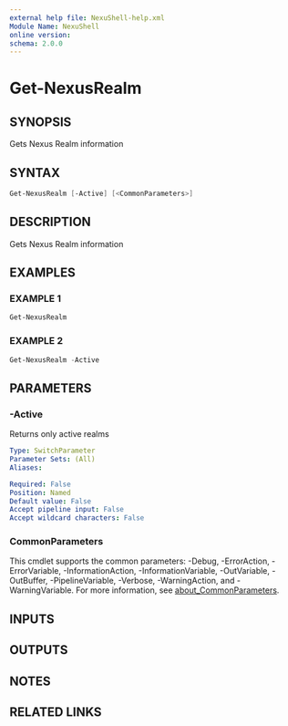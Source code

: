 ```yaml
---
external help file: NexuShell-help.xml
Module Name: NexuShell
online version:
schema: 2.0.0
---
```


# Get-NexusRealm

## SYNOPSIS

Gets Nexus Realm information

## SYNTAX

```powershell
Get-NexusRealm [-Active] [<CommonParameters>]
```

## DESCRIPTION

Gets Nexus Realm information

## EXAMPLES

### EXAMPLE 1

```powershell
Get-NexusRealm
```

### EXAMPLE 2

```powershell
Get-NexusRealm -Active
```

## PARAMETERS

### -Active

Returns only active realms

```yaml
Type: SwitchParameter
Parameter Sets: (All)
Aliases:

Required: False
Position: Named
Default value: False
Accept pipeline input: False
Accept wildcard characters: False
```

### CommonParameters

This cmdlet supports the common parameters: -Debug, -ErrorAction, -ErrorVariable, -InformationAction, -InformationVariable, -OutVariable, -OutBuffer, -PipelineVariable, -Verbose, -WarningAction, and -WarningVariable. For more information, see [about_CommonParameters](http://go.microsoft.com/fwlink/?LinkID=113216).

## INPUTS

## OUTPUTS

## NOTES

## RELATED LINKS
